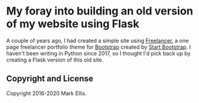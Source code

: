 # My foray into building an old version of my website using Flask

A couple of years ago, I had created a simple site using [Freelancer](http://startbootstrap.com/template-overviews/freelancer/), a one page freelancer portfolio theme for [Bootstrap](http://getbootstrap.com/) created by [Start Bootstrap](http://startbootstrap.com/). I haven't been writing in Python since 2017, so I thought I'd pick back up by creating a Flask version of this old site.

## Copyright and License

Copyright 2016-2020 Mark Ellis.